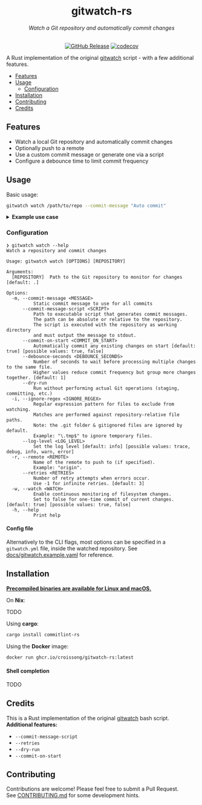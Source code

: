 <div align="center">

<h1>gitwatch-rs</h1>
<em>Watch a Git repository and automatically commit changes</em><br/><br/>

[![GitHub Release](https://img.shields.io/github/v/release/croissong/gitwatch-rs)](https://github.com/croissong/gitwatch-rs/releases/latest)
[![codecov](https://codecov.io/gh/croissong/gitwatch-rs/graph/badge.svg?token=UBV2B6146B)](https://codecov.io/gh/croissong/gitwatch-rs)

</div>

A Rust implementation of the original [gitwatch](https://github.com/gitwatch/gitwatch) script - with a few additional features.

- [Features](#features)
- [Usage](#usage)
  - [Configuration](#configuration)
- [Installation](#installation)
- [Contributing](#contributing)
- [Credits](#credits)

## Features

- Watch a local Git repository and automatically commit changes
- Optionally push to a remote 
- Use a custom commit message or generate one via a script
- Configure a debounce time to limit commit frequency 


## Usage

Basic usage:
```bash
gitwatch watch /path/to/repo --commit-message "Auto commit"
```

<details>
<summary><b>Example use case</b></summary>

I use the tool to watch my notes and automatically 

in action:
asciicinema

</details>

### Configuration

```console
❯ gitwatch watch --help
Watch a repository and commit changes

Usage: gitwatch watch [OPTIONS] [REPOSITORY]

Arguments:
  [REPOSITORY]  Path to the Git repository to monitor for changes [default: .]

Options:
  -m, --commit-message <MESSAGE>
          Static commit message to use for all commits
      --commit-message-script <SCRIPT>
          Path to executable script that generates commit messages.
          The path can be absolute or relative to the repository.
          The script is executed with the repository as working directory
          and must output the message to stdout.
      --commit-on-start <COMMIT_ON_START>
          Automatically commit any existing changes on start [default: true] [possible values: true, false]
      --debounce-seconds <DEBOUNCE_SECONDS>
          Number of seconds to wait before processing multiple changes to the same file.
          Higher values reduce commit frequency but group more changes together. [default: 1]
      --dry-run
          Run without performing actual Git operations (staging, committing, etc.)
  -i, --ignore-regex <IGNORE_REGEX>
          Regular expression pattern for files to exclude from watching.
          Matches are performed against repository-relative file paths.
          Note: the .git folder & gitignored files are ignored by default.
          Example: "\.tmp$" to ignore temporary files.
      --log-level <LOG_LEVEL>
          Set the log level [default: info] [possible values: trace, debug, info, warn, error]
  -r, --remote <REMOTE>
          Name of the remote to push to (if specified).
          Example: "origin".
      --retries <RETRIES>
          Number of retry attempts when errors occur.
          Use -1 for infinite retries. [default: 3]
  -w, --watch <WATCH>
          Enable continuous monitoring of filesystem changes.
          Set to false for one-time commit of current changes. [default: true] [possible values: true, false]
  -h, --help
          Print help
```

#### Config file

Alternatively to the CLI flags, most options can be specified in a `gitwatch.yml` file, inside the watched repository.
See [docs/gitwatch.example.yaml](docs/gitwatch.example.yaml) for reference.

## Installation

**[Precompiled binaries are available for Linux and macOS.](https://github.com/croissong/gitwatch-rs/releases)**


On **Nix**:

TODO

Using **cargo**:

```sh
cargo install commitlint-rs
```

Using the **Docker** image:

```sh
docker run ghcr.io/croissong/gitwatch-rs:latest
```


#### Shell completion

TODO

## Credits

This is a Rust implementation of the original [gitwatch](https://github.com/gitwatch/gitwatch) bash script.  
**Additional features:**
- `--commit-message-script`
- `--retries`
- `--dry-run`
- `--commit-on-start`

## Contributing

Contributions are welcome! Please feel free to submit a Pull Request.  
See [CONTRIBUTING.md](CONTRIBUTING.md) for some development hints.
